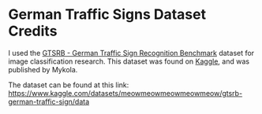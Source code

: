 # German Traffic Signs Dataset Credits
I used the [GTSRB - German Traffic Sign Recognition Benchmark](https://www.kaggle.com/datasets/meowmeowmeowmeowmeow/gtsrb-german-traffic-sign/data) dataset for image classification research. This dataset was found on [Kaggle](https://www.kaggle.com/), and was published by Mykola.

The dataset can be found at this link: https://www.kaggle.com/datasets/meowmeowmeowmeowmeow/gtsrb-german-traffic-sign/data